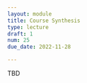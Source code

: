 ```yaml
---
layout: module
title: Course Synthesis
type: lecture
draft: 1
num: 25
due_date: 2022-11-28

---
```


TBD